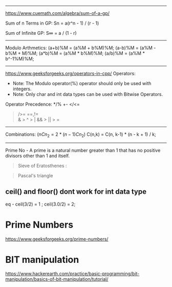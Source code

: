 *****
https://www.cuemath.com/algebra/sum-of-a-gp/

Sum of n Terms in GP:
Sn = a(r^n - 1) / (r - 1)

Sum of Infinite GP: 
S∞ = a / (1 - r)


*****
Modulo Arthmetics: 
(a+b)%M = (a%M + b%M)%M;
(a-b)%M = (a%M - b%M + M)%M;
(a*b)%M = (a%M * b%M)%M;
(a/b)%M = (a%M * b^-1%M)%M;


*****
https://www.geeksforgeeks.org/operators-in-cpp/
Operators:
- Note: The Modulo operator(%) operator should only be used with integers.
- Note: Only char and int data types  can be used with Bitwise Operators.

Operator Precedence:
*/% 
+-
</<=
>/>=
==,!=  
& > ^ > |
&& > || > =
*****
Combinations:
$(nCn_2= 2*(n-1)Cn_2)$
C(n,k) = C(n, k-1) * (n - k + 1) / k;
*****
Prime No - A prime is a natural number greater than 1 that has no positive divisors other than 1 and itself.
> Sieve of Eratosthenes :

> Pascal's triangle

## ceil() and floor() dont work for int data type 
eq - ceil(3/2) = 1 ; ceil(3.0/2) = 2; 

# Prime Numbers
https://www.geeksforgeeks.org/prime-numbers/

# BIT manipulation
https://www.hackerearth.com/practice/basic-programming/bit-manipulation/basics-of-bit-manipulation/tutorial/